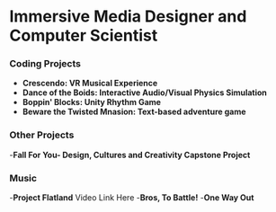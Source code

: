 # Immersive Media Designer and Computer Scientist

### Coding Projects
- **Crescendo: VR Musical Experience**
- **Dance of the Boids: Interactive Audio/Visual Physics Simulation**
- **Boppin' Blocks: Unity Rhythm Game**
- **Beware the Twisted Mnasion: Text-based adventure game**

### Other Projects
-**Fall For You- Design, Cultures and Creativity Capstone Project**

### Music
-**Project Flatland**
Video Link Here
-**Bros, To Battle!**
-**One Way Out**
